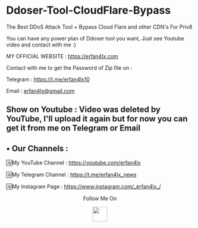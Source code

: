 # Ddoser-Tool-CloudFlare-Bypass
The Best DDoS Attack Tool + Bypass Cloud Flare and other CDN's For Priv8

You can have any power plan of Ddoser tool you want, Just see Youtube video and contact with me :)

 MY OFFICIAL WEBSITE : https://erfan4lx.com

Contact with me to get the Password of Zip file on :

 Telegram : https://t.me/erfan4lx10
 
 Email : erfan4lx@gmail.com
 
 
  ## Show on Youtube : Video was deleted by YouTube, I'll upload it again but for now you can get it from me on Telegram or Email
 
 
## • Our Channels : 

🆔My YouTube Channel : https://youtube.com/erfan4lx

🆔My Telegram Channel : https://t.me/erfan4lx_news

🆔My Instagram Page : https://www.instagram.com/_erfan4lx_/

<p align="center">
  Follow Me On
</p>
<p align="center">
  <a href="https://www.youtube.com/c/erfan4lx?sub_confirmation=1">
    <img src="https://www.iconsdb.com/icons/preview/black/youtube-4-xxl.png" width="40" height="40">
  </a>
</p>
